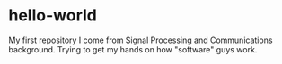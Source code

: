 # hello-world
My first repository
I come from Signal Processing and Communications background. Trying to get my hands on how "software" guys work.
